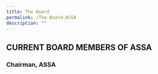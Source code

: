 ```yaml
---
title: The Board
permalink: /The-Board-ASSA
description: ""
---
```

## CURRENT BOARD MEMBERS OF ASSA


### Chairman, ASSA

